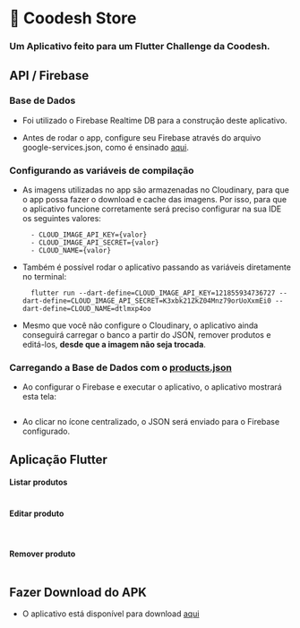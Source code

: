 # 🛒 Coodesh Store 
### Um Aplicativo feito para um Flutter Challenge da Coodesh.

## API / Firebase
 
###  Base de Dados
 
- Foi utilizado o Firebase Realtime DB para a construção deste aplicativo.

- Antes de rodar o app, configure seu Firebase através do arquivo google-services.json, como é ensinado [aqui](https://firebase.google.com/docs/android/setup).

###  Configurando as variáveis de compilação

- As imagens utilizadas no app são armazenadas no Cloudinary, para que o app possa fazer o download e cache das imagens. Por isso, para que o aplicativo funcione corretamente será preciso configurar na sua IDE os seguintes valores:

        - CLOUD_IMAGE_API_KEY={valor}
        - CLOUD_IMAGE_API_SECRET={valor}
        - CLOUD_NAME={valor}

- Também é possível rodar o aplicativo passando as variáveis diretamente no terminal:

        flutter run --dart-define=CLOUD_IMAGE_API_KEY=121855934736727 --dart-define=CLOUD_IMAGE_API_SECRET=K3xbk21ZkZ04Mnz79orUoXxmEi0 --dart-define=CLOUD_NAME=dtlmxp4oo

- Mesmo que você não configure o Cloudinary, o aplicativo ainda conseguirá carregar o banco a partir do JSON, remover produtos e editá-los, **desde que a imagem não seja trocada**.

###  Carregando a Base de Dados com o [products.json](products.json)
 
- Ao configurar o Firebase e executar o aplicativo, o aplicativo mostrará esta tela:

![<img src="assets/prints/print_1.png" height="500" alt="Import JSON" title="Import JSON"/>](assets/prints/print_1.png)

- Ao clicar no ícone centralizado, o JSON será enviado para o Firebase configurado.

## Aplicação Flutter

#### Listar produtos


![<img src="assets/prints/print_2.png" height="500" alt="Lista de Produtos" title="Lista de Produtos"/>](assets/prints/print_2.png)
 
#### Editar produto
 

![<img src="assets/prints/print_3.png" height="500" alt="Edição de Produto" title="Edição de Produto"/>](assets/prints/print_3.png)
![<img src="assets/prints/print_4.png" height="500" alt="Edição de Produto" title="Edição de Produto"/>](assets/prints/print_4.png)
![<img src="assets/prints/print_5.png" height="500" alt="Edição de Produto" title="Edição de Produto"/>](assets/prints/print_5.png)
 
#### Remover produto


![<img src="assets/prints/print_6.png" height="500" alt="Remoção de Produto" title="Remoção de Produto"/>](assets/prints/print_6.png)


## Fazer Download do APK

- O aplicativo está disponível para download [aqui](https://drive.google.com/file/d/1ylQlKy2Knqcmofr_DxjoBiEeidWr1i7q/view?usp=sharing)

